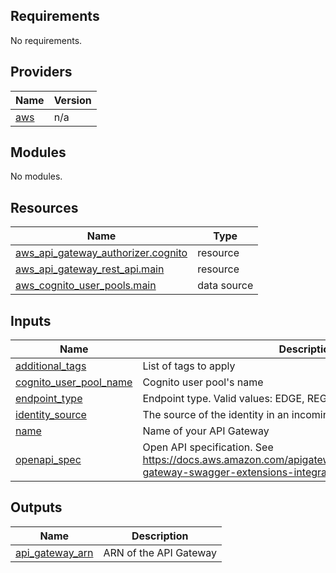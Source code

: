 <!-- BEGIN_TF_DOCS -->
## Requirements

No requirements.

## Providers

| Name | Version |
|------|---------|
| <a name="provider_aws"></a> [aws](#provider\_aws) | n/a |

## Modules

No modules.

## Resources

| Name | Type |
|------|------|
| [aws_api_gateway_authorizer.cognito](https://registry.terraform.io/providers/hashicorp/aws/latest/docs/resources/api_gateway_authorizer) | resource |
| [aws_api_gateway_rest_api.main](https://registry.terraform.io/providers/hashicorp/aws/latest/docs/resources/api_gateway_rest_api) | resource |
| [aws_cognito_user_pools.main](https://registry.terraform.io/providers/hashicorp/aws/latest/docs/data-sources/cognito_user_pools) | data source |

## Inputs

| Name | Description | Type | Default | Required |
|------|-------------|------|---------|:--------:|
| <a name="input_additional_tags"></a> [additional\_tags](#input\_additional\_tags) | List of tags to apply | `map(string)` | `{}` | no |
| <a name="input_cognito_user_pool_name"></a> [cognito\_user\_pool\_name](#input\_cognito\_user\_pool\_name) | Cognito user pool's name | `string` | `""` | no |
| <a name="input_endpoint_type"></a> [endpoint\_type](#input\_endpoint\_type) | Endpoint type. Valid values: EDGE, REGIONAL, PRIVATE | `string` | `"EDGE"` | no |
| <a name="input_identity_source"></a> [identity\_source](#input\_identity\_source) | The source of the identity in an incoming request. | `string` | `"method.request.header.Authorization"` | no |
| <a name="input_name"></a> [name](#input\_name) | Name of your API Gateway | `string` | n/a | yes |
| <a name="input_openapi_spec"></a> [openapi\_spec](#input\_openapi\_spec) | Open API specification. See https://docs.aws.amazon.com/apigateway/latest/developerguide/api-gateway-swagger-extensions-integration.html for detail | `map(any)` | n/a | yes |

## Outputs

| Name | Description |
|------|-------------|
| <a name="output_api_gateway_arn"></a> [api\_gateway\_arn](#output\_api\_gateway\_arn) | ARN of the API Gateway |
<!-- END_TF_DOCS -->